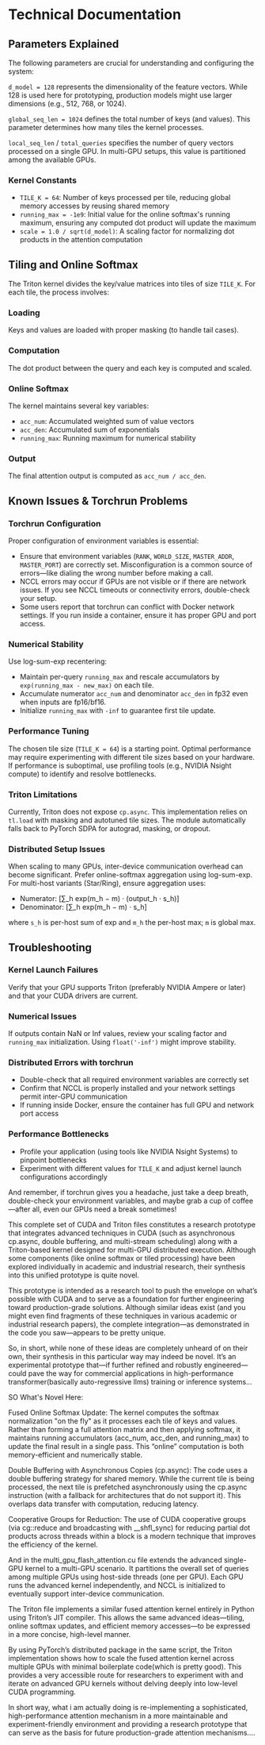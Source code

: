# Technical Documentation

## Parameters Explained

The following parameters are crucial for understanding and configuring the system:

`d_model = 128` represents the dimensionality of the feature vectors. While 128 is used here for prototyping, production models might use larger dimensions (e.g., 512, 768, or 1024).

`global_seq_len = 1024` defines the total number of keys (and values). This parameter determines how many tiles the kernel processes.

`local_seq_len` / `total_queries` specifies the number of query vectors processed on a single GPU. In multi-GPU setups, this value is partitioned among the available GPUs.

### Kernel Constants

- `TILE_K = 64`: Number of keys processed per tile, reducing global memory accesses by reusing shared memory
- `running_max = -1e9`: Initial value for the online softmax's running maximum, ensuring any computed dot product will update the maximum
- `scale = 1.0 / sqrt(d_model)`: A scaling factor for normalizing dot products in the attention computation

## Tiling and Online Softmax

The Triton kernel divides the key/value matrices into tiles of size `TILE_K`. For each tile, the process involves:

### Loading
Keys and values are loaded with proper masking (to handle tail cases).

### Computation
The dot product between the query and each key is computed and scaled.

### Online Softmax
The kernel maintains several key variables:
- `acc_num`: Accumulated weighted sum of value vectors
- `acc_den`: Accumulated sum of exponentials
- `running_max`: Running maximum for numerical stability

### Output
The final attention output is computed as `acc_num / acc_den`.

## Known Issues & Torchrun Problems

### Torchrun Configuration

Proper configuration of environment variables is essential:
- Ensure that environment variables (`RANK`, `WORLD_SIZE`, `MASTER_ADDR`, `MASTER_PORT`) are correctly set. Misconfiguration is a common source of errors—like dialing the wrong number before making a call.
- NCCL errors may occur if GPUs are not visible or if there are network issues. If you see NCCL timeouts or connectivity errors, double-check your setup.
- Some users report that torchrun can conflict with Docker network settings. If you run inside a container, ensure it has proper GPU and port access.

### Numerical Stability

Use log-sum-exp recentering:

- Maintain per-query `running_max` and rescale accumulators by `exp(running_max - new_max)` on each tile.
- Accumulate numerator `acc_num` and denominator `acc_den` in fp32 even when inputs are fp16/bf16.
- Initialize `running_max` with `-inf` to guarantee first tile update.

### Performance Tuning

The chosen tile size (`TILE_K = 64`) is a starting point. Optimal performance may require experimenting with different tile sizes based on your hardware. If performance is suboptimal, use profiling tools (e.g., NVIDIA Nsight compute) to identify and resolve bottlenecks.

### Triton Limitations

Currently, Triton does not expose `cp.async`. This implementation relies on `tl.load` with masking and autotuned tile sizes. The module automatically falls back to PyTorch SDPA for autograd, masking, or dropout.

### Distributed Setup Issues

When scaling to many GPUs, inter-device communication overhead can become significant. Prefer online-softmax aggregation using log-sum-exp. For multi-host variants (Star/Ring), ensure aggregation uses:

- Numerator: \[∑_h exp(m_h − m) · (output_h · s_h)\]
- Denominator: \[∑_h exp(m_h − m) · s_h\]

where `s_h` is per-host sum of exp and `m_h` the per-host max; `m` is global max.

## Troubleshooting

### Kernel Launch Failures

Verify that your GPU supports Triton (preferably NVIDIA Ampere or later) and that your CUDA drivers are current.

### Numerical Issues

If outputs contain NaN or Inf values, review your scaling factor and `running_max` initialization. Using `float('-inf')` might improve stability.

### Distributed Errors with torchrun

- Double-check that all required environment variables are correctly set
- Confirm that NCCL is properly installed and your network settings permit inter-GPU communication
- If running inside Docker, ensure the container has full GPU and network port access

### Performance Bottlenecks

- Profile your application (using tools like NVIDIA Nsight Systems) to pinpoint bottlenecks
- Experiment with different values for `TILE_K` and adjust kernel launch configurations accordingly

And remember, if torchrun gives you a headache, just take a deep breath, double-check your environment variables, and maybe grab a cup of coffee—after all, even our GPUs need a break sometimes!

This complete set of CUDA and Triton files constitutes a research prototype that integrates advanced techniques in CUDA (such as asynchronous cp.async, double buffering, and multi-stream scheduling) along with a Triton-based kernel designed for multi-GPU distributed execution. Although some components (like online softmax or tiled processing) have been explored individually in academic and industrial research, their synthesis into this unified prototype is quite novel.

This prototype is intended as a research tool to push the envelope on what’s possible with CUDA and to serve as a foundation for further engineering toward production-grade solutions. Although similar ideas exist (and you might even find fragments of these techniques in various academic or industrial research papers), the complete integration—as demonstrated in the code you saw—appears to be pretty unique.

So, in short, while none of these ideas are completely unheard of on their own, their synthesis in this particular way may indeed be novel. It’s an experimental prototype that—if further refined and robustly engineered—could pave the way for commercial applications in high-performance transformer(basically auto-regressive llms) training or inference systems...

SO What's Novel Here:

Fused Online Softmax Update:
The kernel computes the softmax normalization "on the fly" as it processes each tile of keys and values. Rather than forming a full attention matrix and then applying softmax, it maintains running accumulators (acc_num, acc_den, and running_max) to update the final result in a single pass. This “online” computation is both memory-efficient and numerically stable.

Double Buffering with Asynchronous Copies (cp.async):
The code uses a double buffering strategy for shared memory. While the current tile is being processed, the next tile is prefetched asynchronously using the cp.async instruction (with a fallback for architectures that do not support it). This overlaps data transfer with computation, reducing latency.

Cooperative Groups for Reduction:
The use of CUDA cooperative groups (via cg::reduce and broadcasting with __shfl_sync) for reducing partial dot products across threads within a block is a modern technique that improves the efficiency of the kernel.

And in the multi_gpu_flash_attention.cu file extends the advanced single-GPU kernel to a multi-GPU scenario. It partitions the overall set of queries among multiple GPUs using host-side threads (one per GPU). Each GPU runs the advanced kernel independently, and NCCL is initialized to eventually support inter-device communication.

The Triton file implements a similar fused attention kernel entirely in Python using Triton’s JIT compiler. This allows the same advanced ideas—tiling, online softmax updates, and efficient memory accesses—to be expressed in a more concise, high-level manner.

By using PyTorch’s distributed package in the same script, the Triton implementation shows how to scale the fused attention kernel across multiple GPUs with minimal boilerplate code(which is pretty good). This provides a very accessible route for researchers to experiment with and iterate on advanced GPU kernels without delving deeply into low-level CUDA programming.


In short way, what i am actually doing is re-implementing a sophisticated, high-performance attention mechanism in a more maintainable and experiment-friendly environment and providing a research prototype that can serve as the basis for future production-grade attention mechanisms....